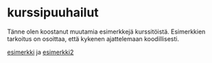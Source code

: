 # kurssipuuhailut

Tänne olen koostanut muutamia esimerkkejä kurssitöistä. Esimerkkien tarkoitus on osoittaa, että kykenen ajattelemaan koodillisesti.

[esimerkki](https://youtu.be/oBP0VaR6qBw) ja [esimerkki2](https://youtu.be/mMG3C2T3_Fk)
